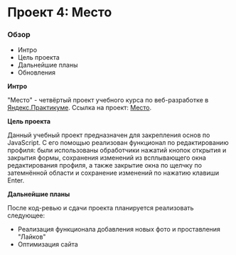 # Проект 4: Место

### Обзор
* Интро
* Цель проекта
* Дальнейшие планы
* Обновления

**Интро**

"Место" - четвёртый проект учебного курса по веб-разработке в [Яндекс.Практикуме](https://praktikum.yandex.ru/).
Ссылка на проект: [Место](https://k-gnusarev.github.io/mesto/).

**Цель проекта**

Данный учебный проект предназначен для закрепления основ по JavaScript. С его помощью реализован функционал по редактированию профиля: были использованы обработчики нажатий кнопок открытия и закрытия формы, сохранения изменений из всплывающего окна редактирования профиля, а также закрытие окна по щелчку по затемнённой области и сохранение изменений по нажатию клавиши Enter. 

**Дальнейшие планы**

После код-ревью и сдачи проекта планируется реализовать следующее:

* Реализация функционала добавления новых фото и проставления "Лайков"
* Оптимизация сайта